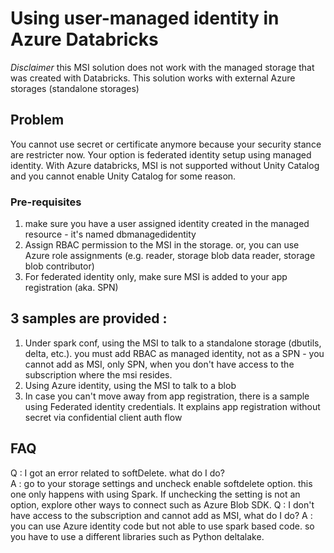 # Using user-managed identity in Azure Databricks
*Disclaimer*  this MSI solution does not work with the managed storage that was created with Databricks. This solution works with external Azure storages (standalone storages)

## Problem
You cannot use secret or certificate anymore because your security stance are restricter now. Your option is federated identity setup using managed identity.
With Azure databricks, MSI is not supported without Unity Catalog and you cannot enable Unity Catalog for some reason.

### Pre-requisites
1. make sure you have a user assigned identity created in the managed resource - it's named dbmanagedidentity
2. Assign RBAC permission to the MSI in the storage. or, you can use Azure role assignments (e.g. reader, storage blob data reader, storage blob contributor)
3. For federated identity only, make sure MSI is added to your app registration (aka. SPN)

## 3 samples are provided : 
1. Under spark conf, using the MSI to talk to a standalone storage (dbutils, delta, etc.). you must add RBAC as managed identity, not as a SPN - you cannot add as MSI, only SPN, when you don't have access to the subscription where the msi resides.
2. Using Azure identity, using the MSI to talk to a blob
3. In case you can't move away from app registration, there is a sample using Federated identity credentials. It explains app registration without secret via confidential client auth flow

## FAQ
Q : I got an error related to softDelete. what do I do? \
A : go to your storage settings and uncheck enable softdelete option. this one only happens with using Spark. If unchecking the setting is not an option, explore other ways to connect such as Azure Blob SDK.
Q : I don't have access to the subscription and cannot add as MSI, what do I do?
A : you can use Azure identity code but not able to use spark based code. so you have to use a different libraries such as Python deltalake.
